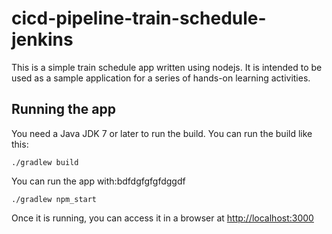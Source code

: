 # cicd-pipeline-train-schedule-jenkins

This is a simple train schedule app written using nodejs. It is intended to be used as a sample application for a series of hands-on learning activities.

## Running the app

You need a Java JDK 7 or later to run the build. You can run the build like this:

    ./gradlew build

You can run the app with:bdfdgfgfgfdggdf

    ./gradlew npm_start

Once it is running, you can access it in a browser at [http://localhost:3000](http://localhost:3000)
